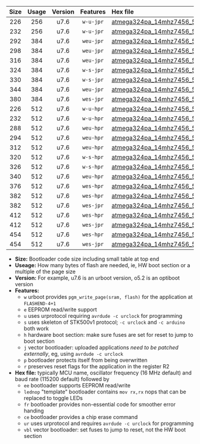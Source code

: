 |Size|Usage|Version|Features|Hex file|
|:-:|:-:|:-:|:-:|:--|
|226|256|u7.6|`w-u-jpr`|[atmega324pa_14mhz7456_57600bps_ur_vbl.hex](https://raw.githubusercontent.com/stefanrueger/urboot/main//atmega324pa_14mhz7456_57600bps_ur_vbl.hex)|
|232|256|u7.6|`w-u-jpr`|[atmega324pa_14mhz7456_57600bps_lednop_ur_vbl.hex](https://raw.githubusercontent.com/stefanrueger/urboot/main//atmega324pa_14mhz7456_57600bps_lednop_ur_vbl.hex)|
|292|384|u7.6|`weu-jpr`|[atmega324pa_14mhz7456_57600bps_ee_ur_vbl.hex](https://raw.githubusercontent.com/stefanrueger/urboot/main//atmega324pa_14mhz7456_57600bps_ee_ur_vbl.hex)|
|298|384|u7.6|`weu-jpr`|[atmega324pa_14mhz7456_57600bps_ee_lednop_ur_vbl.hex](https://raw.githubusercontent.com/stefanrueger/urboot/main//atmega324pa_14mhz7456_57600bps_ee_lednop_ur_vbl.hex)|
|316|384|u7.6|`weu-jpr`|[atmega324pa_14mhz7456_57600bps_ee_lednop_fr_ur_vbl.hex](https://raw.githubusercontent.com/stefanrueger/urboot/main//atmega324pa_14mhz7456_57600bps_ee_lednop_fr_ur_vbl.hex)|
|324|384|u7.6|`w-s-jpr`|[atmega324pa_14mhz7456_57600bps_vbl.hex](https://raw.githubusercontent.com/stefanrueger/urboot/main//atmega324pa_14mhz7456_57600bps_vbl.hex)|
|330|384|u7.6|`w-s-jpr`|[atmega324pa_14mhz7456_57600bps_lednop_vbl.hex](https://raw.githubusercontent.com/stefanrueger/urboot/main//atmega324pa_14mhz7456_57600bps_lednop_vbl.hex)|
|344|384|u7.6|`weu-jpr`|[atmega324pa_14mhz7456_57600bps_ee_lednop_fr_ce_ur_vbl.hex](https://raw.githubusercontent.com/stefanrueger/urboot/main//atmega324pa_14mhz7456_57600bps_ee_lednop_fr_ce_ur_vbl.hex)|
|380|384|u7.6|`wes-jpr`|[atmega324pa_14mhz7456_57600bps_ee_vbl.hex](https://raw.githubusercontent.com/stefanrueger/urboot/main//atmega324pa_14mhz7456_57600bps_ee_vbl.hex)|
|226|512|u7.6|`w-u-hpr`|[atmega324pa_14mhz7456_57600bps_ur.hex](https://raw.githubusercontent.com/stefanrueger/urboot/main//atmega324pa_14mhz7456_57600bps_ur.hex)|
|232|512|u7.6|`w-u-hpr`|[atmega324pa_14mhz7456_57600bps_lednop_ur.hex](https://raw.githubusercontent.com/stefanrueger/urboot/main//atmega324pa_14mhz7456_57600bps_lednop_ur.hex)|
|288|512|u7.6|`weu-hpr`|[atmega324pa_14mhz7456_57600bps_ee_ur.hex](https://raw.githubusercontent.com/stefanrueger/urboot/main//atmega324pa_14mhz7456_57600bps_ee_ur.hex)|
|294|512|u7.6|`weu-hpr`|[atmega324pa_14mhz7456_57600bps_ee_lednop_ur.hex](https://raw.githubusercontent.com/stefanrueger/urboot/main//atmega324pa_14mhz7456_57600bps_ee_lednop_ur.hex)|
|312|512|u7.6|`weu-hpr`|[atmega324pa_14mhz7456_57600bps_ee_lednop_fr_ur.hex](https://raw.githubusercontent.com/stefanrueger/urboot/main//atmega324pa_14mhz7456_57600bps_ee_lednop_fr_ur.hex)|
|320|512|u7.6|`w-s-hpr`|[atmega324pa_14mhz7456_57600bps.hex](https://raw.githubusercontent.com/stefanrueger/urboot/main//atmega324pa_14mhz7456_57600bps.hex)|
|326|512|u7.6|`w-s-hpr`|[atmega324pa_14mhz7456_57600bps_lednop.hex](https://raw.githubusercontent.com/stefanrueger/urboot/main//atmega324pa_14mhz7456_57600bps_lednop.hex)|
|340|512|u7.6|`weu-hpr`|[atmega324pa_14mhz7456_57600bps_ee_lednop_fr_ce_ur.hex](https://raw.githubusercontent.com/stefanrueger/urboot/main//atmega324pa_14mhz7456_57600bps_ee_lednop_fr_ce_ur.hex)|
|376|512|u7.6|`wes-hpr`|[atmega324pa_14mhz7456_57600bps_ee.hex](https://raw.githubusercontent.com/stefanrueger/urboot/main//atmega324pa_14mhz7456_57600bps_ee.hex)|
|382|512|u7.6|`wes-hpr`|[atmega324pa_14mhz7456_57600bps_ee_lednop.hex](https://raw.githubusercontent.com/stefanrueger/urboot/main//atmega324pa_14mhz7456_57600bps_ee_lednop.hex)|
|382|512|u7.6|`wes-jpr`|[atmega324pa_14mhz7456_57600bps_ee_lednop_vbl.hex](https://raw.githubusercontent.com/stefanrueger/urboot/main//atmega324pa_14mhz7456_57600bps_ee_lednop_vbl.hex)|
|412|512|u7.6|`wes-hpr`|[atmega324pa_14mhz7456_57600bps_ee_lednop_fr.hex](https://raw.githubusercontent.com/stefanrueger/urboot/main//atmega324pa_14mhz7456_57600bps_ee_lednop_fr.hex)|
|412|512|u7.6|`wes-jpr`|[atmega324pa_14mhz7456_57600bps_ee_lednop_fr_vbl.hex](https://raw.githubusercontent.com/stefanrueger/urboot/main//atmega324pa_14mhz7456_57600bps_ee_lednop_fr_vbl.hex)|
|454|512|u7.6|`wes-hpr`|[atmega324pa_14mhz7456_57600bps_ee_lednop_fr_ce.hex](https://raw.githubusercontent.com/stefanrueger/urboot/main//atmega324pa_14mhz7456_57600bps_ee_lednop_fr_ce.hex)|
|454|512|u7.6|`wes-jpr`|[atmega324pa_14mhz7456_57600bps_ee_lednop_fr_ce_vbl.hex](https://raw.githubusercontent.com/stefanrueger/urboot/main//atmega324pa_14mhz7456_57600bps_ee_lednop_fr_ce_vbl.hex)|

- **Size:** Bootloader code size including small table at top end
- **Useage:** How many bytes of flash are needed, ie, HW boot section or a multiple of the page size
- **Version:** For example, u7.6 is an urboot version, o5.2 is an optiboot version
- **Features:**
  + `w` urboot provides `pgm_write_page(sram, flash)` for the application at `FLASHEND-4+1`
  + `e` EEPROM read/write support
  + `u` uses urprotocol requiring `avrdude -c urclock` for programming
  + `s` uses skeleton of STK500v1 protocol; `-c urclock` and `-c arduino` both work
  + `h` hardware boot section: make sure fuses are set for reset to jump to boot section
  + `j` vector bootloader: uploaded applications *need to be patched externally*, eg, using `avrdude -c urclock`
  + `p` bootloader protects itself from being overwritten
  + `r` preserves reset flags for the application in the register R2
- **Hex file:** typically MCU name, oscillator frequency (16 MHz default) and baud rate (115200 default) followed by
  + `ee` bootloader supports EEPROM read/write
  + `lednop` "template" bootloader contains `mov rx,rx` nops that can be replaced to toggle LEDs
  + `fr` bootloader provides non-essential code for smoother error handing
  + `ce` bootloader provides a chip erase command
  + `ur` uses urprotocol and requires `avrdude -c urclock` for programming
  + `vbl` vector bootloader: set fuses to jump to reset, not the HW boot section
